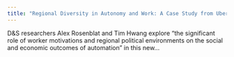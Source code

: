 ```yaml
---
title: "Regional Diversity in Autonomy and Work: A Case Study from Uber and Lyft Drivers'"
---
```


D&S researchers Alex Rosenblat and Tim Hwang explore “the significant role of worker motivations and regional political environments on the social and economic outcomes of automation” in this new...

